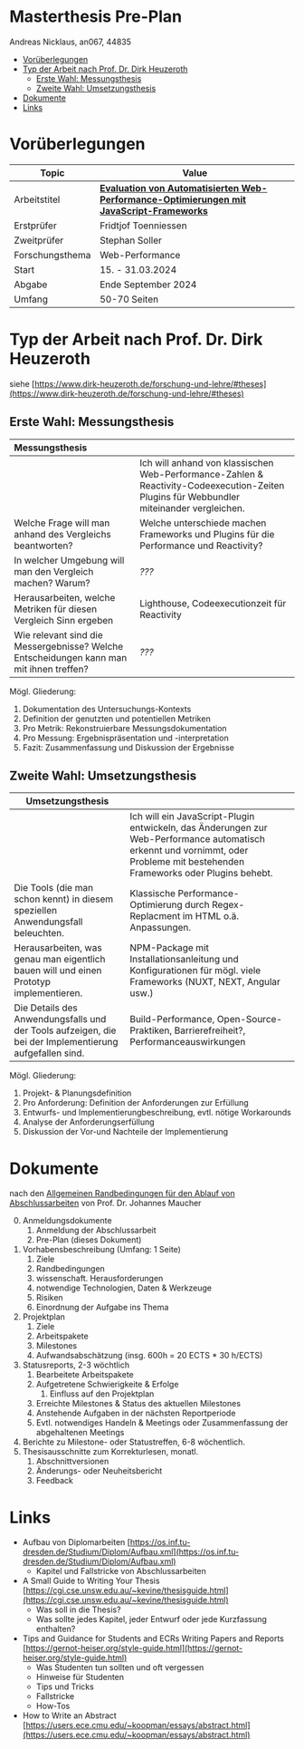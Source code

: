 <h1>Masterthesis Pre-Plan</h1>

Andreas Nicklaus, an067, 44835

- [Vorüberlegungen](#vorüberlegungen)
- [Typ der Arbeit nach Prof. Dr. Dirk Heuzeroth](#typ-der-arbeit-nach-prof-dr-dirk-heuzeroth)
  - [Erste Wahl: Messungsthesis](#erste-wahl-messungsthesis)
  - [Zweite Wahl: Umsetzungsthesis](#zweite-wahl-umsetzungsthesis)
- [Dokumente](#dokumente)
- [Links](#links)


# Vorüberlegungen

| Topic           | Value                                                                                             |
| --------------- | ------------------------------------------------------------------------------------------------- |
| Arbeitstitel    | **<u>Evaluation von Automatisierten Web-Performance-Optimierungen mit JavaScript-Frameworks</u>** |
| Erstprüfer      | Fridtjof Toenniessen                                                                              |
| Zweitprüfer     | Stephan Soller                                                                                    |
| Forschungsthema | Web-Performance                                                                                   |
| Start           | 15. - 31.03.2024                                                                                  |
| Abgabe          | Ende September 2024                                                                               |
| Umfang          | 50-70 Seiten                                                                                      |

# Typ der Arbeit nach Prof. Dr. Dirk Heuzeroth
siehe [https://www.dirk-heuzeroth.de/forschung-und-lehre/#theses](https://www.dirk-heuzeroth.de/forschung-und-lehre/#theses)

## Erste Wahl: Messungsthesis
| Messungsthesis                                                                          |                                                                                                                                          |
| :-------------------------------------------------------------------------------------- | ---------------------------------------------------------------------------------------------------------------------------------------- |
|                                                                                         | Ich will anhand von klassischen Web-Performance-Zahlen & Reactivity-Codeexecution-Zeiten Plugins für Webbundler miteinander vergleichen. |
| Welche Frage will man anhand des Vergleichs beantworten?                                | Welche unterschiede machen Frameworks und Plugins für die Performance und Reactivity?                                                    |
| In welcher Umgebung will man den Vergleich machen? Warum?                               | *???*                                                                                                                                    |
| Herausarbeiten, welche Metriken für diesen Vergleich Sinn ergeben                       | Lighthouse, Codeexecutionzeit für Reactivity                                                                                             |
| Wie relevant sind die Messergebnisse? Welche Entscheidungen kann man mit ihnen treffen? | *???*                                                                                                                                    |

Mögl. Gliederung:

1. Dokumentation des Untersuchungs-Kontexts
2. Definition der genutzten und potentiellen Metriken
3. Pro Metrik: Rekonstruierbare Messungsdokumentation
4. Pro Messung: Ergebnispräsentation und -interpretation
5. Fazit: Zusammenfassung und Diskussion der Ergebnisse

## Zweite Wahl: Umsetzungsthesis
| Umsetzungsthesis                                                                                       |                                                                                                                                                                               |
| ------------------------------------------------------------------------------------------------------ | ----------------------------------------------------------------------------------------------------------------------------------------------------------------------------- |
|                                                                                                        | Ich will ein JavaScript-Plugin entwickeln, das Änderungen zur Web-Performance automatisch erkennt und vornimmt, oder Probleme mit bestehenden Frameworks oder Plugins behebt. |
| Die Tools (die man schon kennt) in diesem speziellen Anwendungsfall beleuchten.                        | Klassische Performance-Optimierung durch Regex-Replacment im HTML o.ä. Anpassungen.                                                                                           |
| Herausarbeiten, was genau man eigentlich bauen will und einen Prototyp implementieren.                 | NPM-Package mit Installationsanleitung und Konfigurationen für mögl. viele Frameworks (NUXT, NEXT, Angular usw.)                                                              |
| Die Details des Anwendungsfalls und der Tools aufzeigen, die bei der Implementierung aufgefallen sind. | Build-Performance, Open-Source-Praktiken, Barrierefreiheit?, Performanceauswirkungen                                                                                          |

Mögl. Gliederung:
1. Projekt- & Planungsdefinition
2. Pro Anforderung: Definition der Anforderungen zur Erfüllung
3. Entwurfs- und Implementierungbeschreibung, evtl. nötige Workarounds
4. Analyse der Anforderungserfüllung
5. Diskussion der Vor-und Nachteile der Implementierung

# Dokumente
nach den [Allgemeinen Randbedingungen für den Ablauf von Abschlussarbeiten](https://cloud.mi.hdm-stuttgart.de/s/KfLpqykdikwj2NG) von Prof. Dr. Johannes Maucher

0. Anmeldungsdokumente
   1. Anmeldung der Abschlussarbeit
   2. Pre-Plan (dieses Dokument)
1. Vorhabensbeschreibung (Umfang: 1 Seite)
   1. Ziele
   2. Randbedingungen
   3. wissenschaft. Herausforderungen
   4. notwendige Technologien, Daten & Werkzeuge
   5. Risiken
   6. Einordnung der Aufgabe ins Thema
2. Projektplan
   1. Ziele
   2. Arbeitspakete
   3. Milestones
   4. Aufwandsabschätzung (insg. 600h = 20 ECTS * 30 h/ECTS)
3. Statusreports, 2-3 wöchtlich
   1. Bearbeitete Arbeitspakete
   2. Aufgetretene Schwierigkeite & Erfolge
      1. Einfluss auf den Projektplan
   3. Erreichte Milestones & Status des aktuellen Milestones
   4. Anstehende Aufgaben in der nächsten Reportperiode
   5. Evtl. notwendiges Handeln & Meetings oder Zusammenfassung der abgehaltenen Meetings
4. Berichte zu Milestone- oder Statustreffen, 6-8 wöchentlich.
5. Thesisausschnitte zum Korrekturlesen, monatl.
   1. Abschnittversionen
   2. Änderungs- oder Neuheitsbericht
   3. Feedback

# Links

- Aufbau von Diplomarbeiten [https://os.inf.tu-dresden.de/Studium/Diplom/Aufbau.xml](https://os.inf.tu-dresden.de/Studium/Diplom/Aufbau.xml)
  - Kapitel und Fallstricke von Abschlussarbeiten
- A Small Guide to Writing Your Thesis [https://cgi.cse.unsw.edu.au/~kevine/thesisguide.html](https://cgi.cse.unsw.edu.au/~kevine/thesisguide.html)
  - Was soll in die Thesis?
  - Was sollte jedes Kapitel, jeder Entwurf oder jede Kurzfassung enthalten?
- Tips and Guidance for Students and ECRs Writing Papers and Reports [https://gernot-heiser.org/style-guide.html](https://gernot-heiser.org/style-guide.html)
  - Was Studenten tun sollten und oft vergessen
  - Hinweise für Studenten
  - Tips und Tricks
  - Fallstricke
  - How-Tos
- How to Write an Abstract [https://users.ece.cmu.edu/~koopman/essays/abstract.html](https://users.ece.cmu.edu/~koopman/essays/abstract.html)